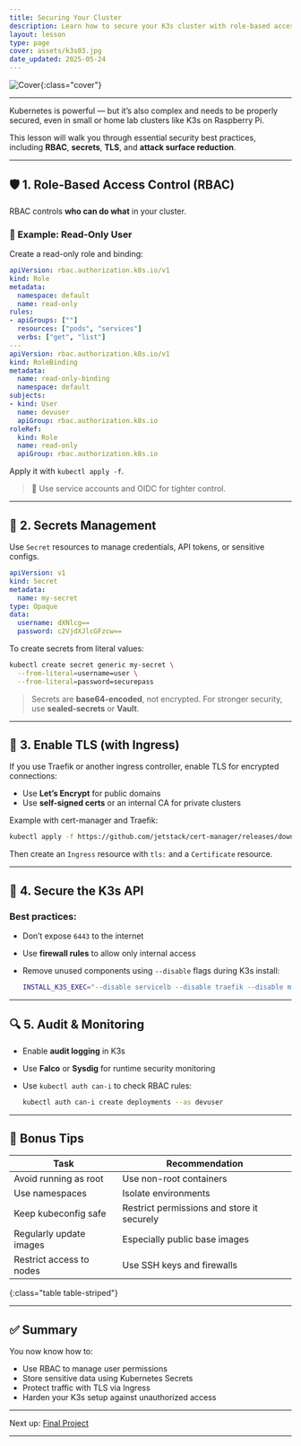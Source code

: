 ```yaml
---
title: Securing Your Cluster
description: Learn how to secure your K3s cluster with role-based access control (RBAC), secrets management, TLS, and best practices for running in a trusted environment.
layout: lesson
type: page
cover: assets/k3s03.jpg
date_updated: 2025-05-24
---
```


![Cover]({{page.cover}}){:class="cover"}

---

Kubernetes is powerful — but it’s also complex and needs to be properly secured, even in small or home lab clusters like K3s on Raspberry Pi.

This lesson will walk you through essential security best practices, including **RBAC**, **secrets**, **TLS**, and **attack surface reduction**.

---

## 🛡️ 1. Role-Based Access Control (RBAC)

RBAC controls **who can do what** in your cluster.

### 📄 Example: Read-Only User

Create a read-only role and binding:

```yaml
apiVersion: rbac.authorization.k8s.io/v1
kind: Role
metadata:
  namespace: default
  name: read-only
rules:
- apiGroups: [""]
  resources: ["pods", "services"]
  verbs: ["get", "list"]
---
apiVersion: rbac.authorization.k8s.io/v1
kind: RoleBinding
metadata:
  name: read-only-binding
  namespace: default
subjects:
- kind: User
  name: devuser
  apiGroup: rbac.authorization.k8s.io
roleRef:
  kind: Role
  name: read-only
  apiGroup: rbac.authorization.k8s.io
````

Apply it with `kubectl apply -f`.

> 🔐 Use service accounts and OIDC for tighter control.

---

## 🔑 2. Secrets Management

Use `Secret` resources to manage credentials, API tokens, or sensitive configs.

```yaml
apiVersion: v1
kind: Secret
metadata:
  name: my-secret
type: Opaque
data:
  username: dXNlcg==
  password: c2VjdXJlcGFzcw==
```

To create secrets from literal values:

```bash
kubectl create secret generic my-secret \
  --from-literal=username=user \
  --from-literal=password=securepass
```

> Secrets are **base64-encoded**, not encrypted. For stronger security, use **sealed-secrets** or **Vault**.

---

## 🔐 3. Enable TLS (with Ingress)

If you use Traefik or another ingress controller, enable TLS for encrypted connections:

* Use **Let’s Encrypt** for public domains
* Use **self-signed certs** or an internal CA for private clusters

Example with cert-manager and Traefik:

```bash
kubectl apply -f https://github.com/jetstack/cert-manager/releases/download/v1.13.0/cert-manager.yaml
```

Then create an `Ingress` resource with `tls:` and a `Certificate` resource.

---

## 🧱 4. Secure the K3s API

### Best practices:

* Don’t expose `6443` to the internet
* Use **firewall rules** to allow only internal access
* Remove unused components using `--disable` flags during K3s install:

  ```bash
  INSTALL_K3S_EXEC="--disable servicelb --disable traefik --disable metrics-server"
  ```

---

## 🔍 5. Audit & Monitoring

* Enable **audit logging** in K3s
* Use **Falco** or **Sysdig** for runtime security monitoring
* Use `kubectl auth can-i` to check RBAC rules:

  ```bash
  kubectl auth can-i create deployments --as devuser
  ```

---

## 🧠 Bonus Tips

| Task                     | Recommendation                             |
| ------------------------ | ------------------------------------------ |
| Avoid running as root    | Use non-root containers                    |
| Use namespaces           | Isolate environments                       |
| Keep kubeconfig safe     | Restrict permissions and store it securely |
| Regularly update images  | Especially public base images              |
| Restrict access to nodes | Use SSH keys and firewalls                 |
{:class="table table-striped"}

---

## ✅ Summary

You now know how to:

* Use RBAC to manage user permissions
* Store sensitive data using Kubernetes Secrets
* Protect traffic with TLS via Ingress
* Harden your K3s setup against unauthorized access

---

Next up: [Final Project](17_final_project)

---
